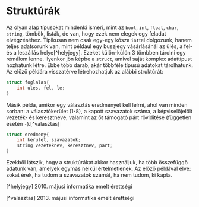 # Struktúrák

Az olyan alap típusokat mindenki ismeri, mint az `bool`, `int`, `float`, `char`, `string`, tömbök, listák, de van, hogy ezek nem elegek egy feladat elvégzéséhez. Tipikusan nem csak egy-egy kósza `int`tel dolgozunk, hanem teljes adatsorunk van, mint például egy buszjegy vásárlásánál az ülés, a fel- és a leszállás helye[^helyjegy]. Ezeket külön-külön 3 tömbben tárolni egy rémálom lenne. Ilyenkor jön képbe a `struct`, amivel saját komplex adattípust hozhatunk létre. Ebbe több darab, akár többféle típusú adatokat tárolhatunk. Az előző példára visszatérve létrehozhatjuk az alábbi struktúrát:
```cpp
struct foglalas{
    int ules, fel, le;
}
```

Másik példa, amikor egy választás eredményét kell leírni, ahol van minden sorban: a választókerület (1-8), a kapott szavazatok száma, a képviselőjelölt vezeték- és keresztneve, valamint az őt támogató párt rövidítése (független esetén `-`).[^valasztas]
```cpp
struct eredmeny{
    int kerulet, szavazatok;
    string vezeteknev, keresztnev, part;
}
```

Ezekből látszik, hogy a struktúrákat akkor használjuk, ha több összefüggő adatunk van, amelyek egymás nélkül értelmetlenek. Az előző példával élve: sokat érek, ha tudom a szavazatok számát, ha nem tudom, ki kapta.


[^helyjegy] 2010. májusi informatika emelt érettségi

[^valasztas] 2013. májusi informatika emelt érettségi